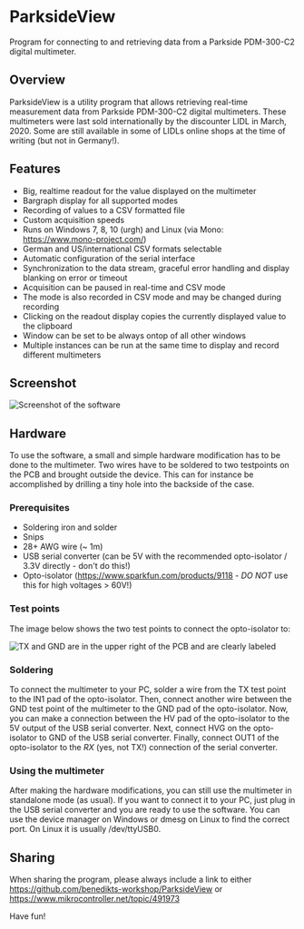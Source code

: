 # ParksideView
Program for connecting to and retrieving data from a Parkside PDM-300-C2 digital multimeter.

## Overview
ParksideView is a utility program that allows retrieving real-time measurement data from Parkside PDM-300-C2 digital multimeters.
These multimeters were last sold internationally by the discounter LIDL in March, 2020.
Some are still available in some of LIDLs online shops at the time of writing (but not in Germany!).

## Features
* Big, realtime readout for the value displayed on the multimeter
* Bargraph display for all supported modes
* Recording of values to a CSV formatted file
* Custom acquisition speeds
* Runs on Windows 7, 8, 10 (urgh) and Linux (via Mono: https://www.mono-project.com/)
* German and US/international CSV formats selectable
* Automatic configuration of the serial interface
* Synchronization to the data stream, graceful error handling and display blanking on error or timeout
* Acquisition can be paused in real-time and CSV mode
* The mode is also recorded in CSV mode and may be changed during recording
* Clicking on the readout display copies the currently displayed value to the clipboard
* Window can be set to be always ontop of all other windows
* Multiple instances can be run at the same time to display and record different multimeters

## Screenshot
![Screenshot of the software](https://www.mikrocontroller.net/attachment/450704/ParksideView-v11.PNG)

## Hardware
To use the software, a small and simple hardware modification has to be done to the multimeter.
Two wires have to be soldered to two testpoints on the PCB and brought outside the device.
This can for instance be accomplished by drilling a tiny hole into the backside of the case.

### Prerequisites
* Soldering iron and solder
* Snips
* 28+ AWG wire (~ 1m)
* USB serial converter (can be 5V with the recommended opto-isolator / 3.3V directly - don't do this!)
* Opto-isolator (https://www.sparkfun.com/products/9118 - *DO NOT* use this for high voltages > 60V!)

### Test points
The image below shows the two test points to connect the opto-isolator to:

![TX and GND are in the upper right of the PCB and are clearly labeled](https://www.mikrocontroller.net/attachment/450706/Verbindungen.jpg)

### Soldering
To connect the multimeter to your PC, solder a wire from the TX test point to the IN1 pad of the opto-isolator.
Then, connect another wire between the GND test point of the multimeter to the GND pad of the opto-isolator.
Now, you can make a connection between the HV pad of the opto-isolator to the 5V output of the USB serial converter.
Next, connect HVG on the opto-isolator to GND of the USB serial converter.
Finally, connect OUT1 of the opto-isolator to the *RX* (yes, not TX!) connection of the serial converter.

### Using the multimeter
After making the hardware modifications, you can still use the multimeter in standalone mode (as usual).
If you want to connect it to your PC, just plug in the USB serial converter and you are ready to use the software.
You can use the device manager on Windows or dmesg on Linux to find the correct port. On Linux it is usually /dev/ttyUSB0.

## Sharing
When sharing the program, please always include a link to either
https://github.com/benedikts-workshop/ParksideView or https://www.mikrocontroller.net/topic/491973

Have fun!
